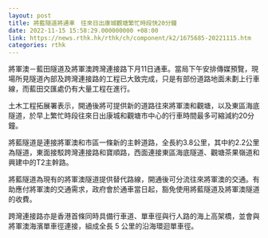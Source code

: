 ```yaml
---
layout: post
title: 將藍隧道將通車　往來日出康城觀塘繁忙時段快20分鐘
date: 2022-11-15 15:58:29.000000000 +08:00
link: https://news.rthk.hk/rthk/ch/component/k2/1675685-20221115.htm
categories: rthk
---
```


將軍澳－藍田隧道及將軍澳跨灣連接路下月11日通車。當局下午安排傳媒預覽，現場所見隧道內部及跨灣連接路的工程已大致完成，只是有部份道路地面未劃上行車線，而藍田交匯處仍有大量工程在進行。

土木工程拓展署表示，開通後將可提供新的道路往來將軍澳和觀塘，以及東區海底隧道，於早上繁忙時段往來日出康城和觀塘市中心的行車時間最多可縮減約20分鐘。

將藍隧道是連接將軍澳和市區一條新的主幹道路，全長約3.8公里，其中約2.2公里為隧道，東面接駁跨灣連接路和寶順路，西面連接東區海底隧道、觀塘茶果嶺道和興建中的T2主幹路。

將藍隧道為現有的將軍澳隧道提供替代路線，開通後可分流往來將軍澳的交通。有助應付將軍澳的交通需求，政府會於通車當日起，豁免使用將藍隧道及將軍澳隧道的收費。

跨灣連接路亦是香港首條同時具備行車道、單車徑與行人路的海上高架橋，並會與將軍澳海濱單車徑連接，組成全長 5 公里的沿海環迴單車徑。
